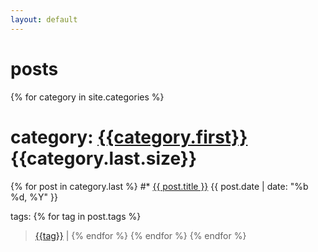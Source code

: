 ```yaml
---
layout: default
---
```

# posts
{% for category in site.categories %}
# category: [{{category.first}}]({{site.baseurl}}/category/{{category.first}})  {{category.last.size}}
{% for post in category.last %}
#* [{{ post.title }}]({{post.url}})	{{ post.date | date: "%b %d, %Y" }} 

tags: 
{% for tag in post.tags %}
> [{{tag}}]({{site.baseurl}}/tag/{{tag}}) |
{% endfor %}
{% endfor %}
{% endfor %}